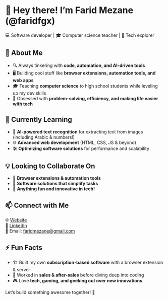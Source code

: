 # 👋 Hey there! I’m Farid Mezane (@faridfgx)  

💻 Software developer | 🎓 Computer science teacher | 🚀 Tech explorer  

## 🚀 About Me  
- 🔍 Always tinkering with **code, automation, and AI-driven tools**  
- 🖥️ Building cool stuff like **browser extensions, automation tools, and web apps**  
- 🎓 Teaching **computer science** to high school students while leveling up my dev skills  
- 🔧 Obsessed with **problem-solving, efficiency, and making life easier with tech**  

## 🌱 Currently Learning  
- 🤖 **AI-powered text recognition** for extracting text from images (including Arabic & numbers!)  
- 🌐 **Advanced web development** (HTML, CSS, JS & beyond)  
- 🛠️ **Optimizing software solutions** for performance and scalability  

## 💡 Looking to Collaborate On  
- 🔗 **Browser extensions & automation tools**  
- 🎯 **Software solutions that simplify tasks**  
- 📢 **Anything fun and innovative in tech!**  

## 📫 Connect with Me  
🌐 [Website](https://faridmezane.space)  
💼 [LinkedIn](https://www.linkedin.com/in/farid-mezane-1808b7127/)  
📧 Email: faridmezane@gmail.com  

## ⚡ Fun Facts  
- 🏗️ Built my own **subscription-based software** with a browser extension & server  
- 🤝 Worked in **sales & after-sales** before diving deep into coding  
- 🎮 Love **tech, gaming, and geeking out over new innovations**  

Let’s build something awesome together! 🚀  
